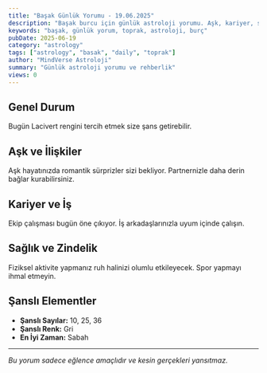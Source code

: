 ```yaml
---
title: "Başak Günlük Yorumu - 19.06.2025"
description: "Başak burcu için günlük astroloji yorumu. Aşk, kariyer, sağlık ve genel rehberlik."
keywords: "başak, günlük yorum, toprak, astroloji, burç"
pubDate: 2025-06-19
category: "astrology"
tags: ["astrology", "basak", "daily", "toprak"]
author: "MindVerse Astroloji"
summary: "Günlük astroloji yorumu ve rehberlik"
views: 0
---
```


## Genel Durum

Bugün Lacivert rengini tercih etmek size şans getirebilir.

## Aşk ve İlişkiler

Aşk hayatınızda romantik sürprizler sizi bekliyor. Partnernizle daha derin bağlar kurabilirsiniz.

## Kariyer ve İş

Ekip çalışması bugün öne çıkıyor. İş arkadaşlarınızla uyum içinde çalışın.

## Sağlık ve Zindelik

Fiziksel aktivite yapmanız ruh halinizi olumlu etkileyecek. Spor yapmayı ihmal etmeyin.

## Şanslı Elementler

- **Şanslı Sayılar:** 10, 25, 36
- **Şanslı Renk:** Gri
- **En İyi Zaman:** Sabah

---

*Bu yorum sadece eğlence amaçlıdır ve kesin gerçekleri yansıtmaz.*
